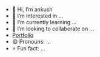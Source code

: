 - 👋 Hi, I’m ankush
- 👀 I’m interested in ...
- 🌱 I’m currently learning ...
- 💞️ I’m looking to collaborate on ...
- [Portfolio](https://ankushjaiswal.vercel.app)
- 😄 Pronouns: ...
- ⚡ Fun fact: ...

<!---
mrjaiswal122/mrjaiswal122 is a ✨ special ✨ repository because its `README.md` (this file) appears on your GitHub profile.
You can click the Preview link to take a look at your changes.
--->
